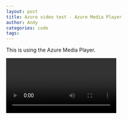 ```yaml
---
layout: post
title: Azure video test - Azure Media Player
author: Andy
categories: code
tags:
---
```


<link href="//amp.azure.net/libs/amp/1.8.1/skins/amp-default/azuremediaplayer.min.css" rel="stylesheet">
<script src="//amp.azure.net/libs/amp/1.8.1/azuremediaplayer.min.js"></script>
<!--Add the amp-ga plugin script-->
<script src="/js/amp-ga.min.js"></script>

<style>
	div > .azuremediaplayer {
		margin: 0 auto;
	}
</style>

This is using the Azure Media Player.

<div>
	<video id="azuremediaplayer" class="azuremediaplayer amp-default-skin amp-big-play-centered" tabindex="0"></video>
</div>

<script>
$(function() {
	var myOptions = {
		"nativeControlsForTouch": false,
		controls: true,
		autoplay: false,
		width: "640",
		height: "400",
		logo: { "enabled": false }, 
		techOrder: ["azureHtml5JS", "html5", "flashSS", "silverlightSS"],
		plugins: {
			ga: {
				'eventsToTrack': ['playerConfig', 'loaded', 'playTime', 'percentsPlayed', 'start', 'end', 'play', 'pause', 'error', 'buffering', 'fullscreen', 'seek', 'bitrate'],
				'debug': false
			}
		}
	}
	myPlayer = amp("azuremediaplayer", myOptions);
	myPlayer.src([
			{
					"src": "https://video.andycook.com/50bfdb62-4869-4a01-b82c-6ed37c22c942/Protest.ism/manifest",
					"type": "application/vnd.ms-sstr+xml",
					"protectionInfo": [
							{
									"type": "PlayReady"
							},
							{
									"type": "Widevine"
							}
					]
			}
	]);
});

</script>
